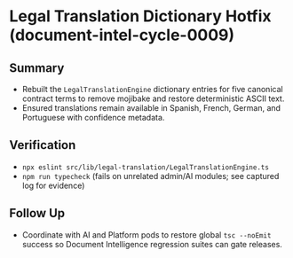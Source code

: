 ﻿# Legal Translation Dictionary Hotfix (document-intel-cycle-0009)

## Summary
- Rebuilt the `LegalTranslationEngine` dictionary entries for five canonical contract terms to remove mojibake and restore deterministic ASCII text.
- Ensured translations remain available in Spanish, French, German, and Portuguese with confidence metadata.

## Verification
- `npx eslint src/lib/legal-translation/LegalTranslationEngine.ts`
- `npm run typecheck` (fails on unrelated admin/AI modules; see captured log for evidence)

## Follow Up
- Coordinate with AI and Platform pods to restore global `tsc --noEmit` success so Document Intelligence regression suites can gate releases.

